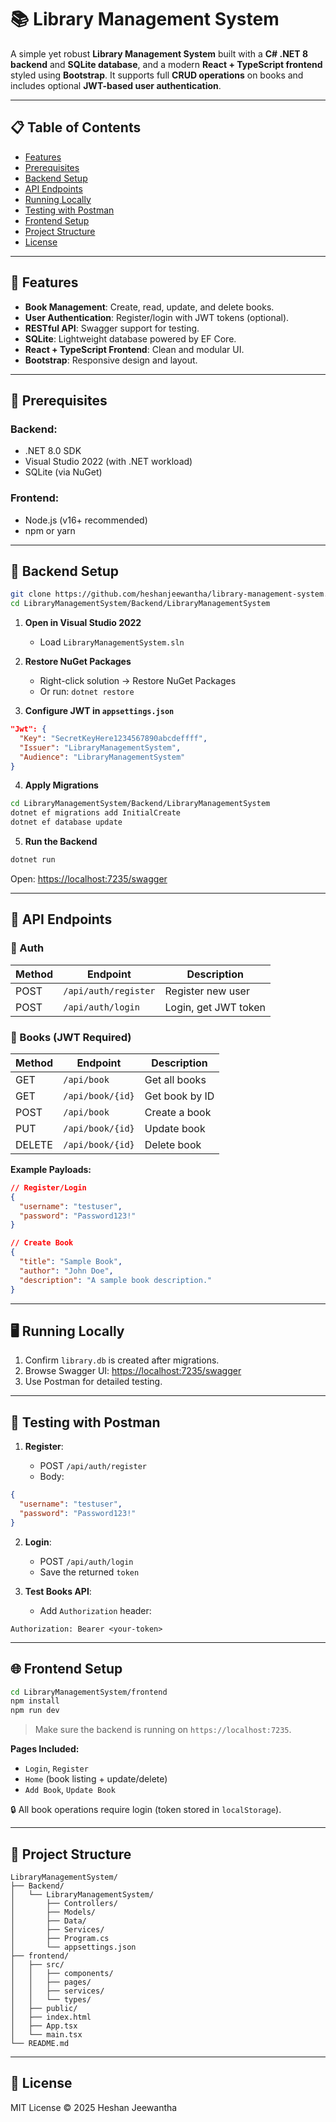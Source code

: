 # 📚 Library Management System

A simple yet robust **Library Management System** built with a **C# .NET 8 backend** and **SQLite database**, and a modern **React + TypeScript frontend** styled using **Bootstrap**. It supports full **CRUD operations** on books and includes optional **JWT-based user authentication**.

---

## 📋 Table of Contents

* [Features](#features)
* [Prerequisites](#prerequisites)
* [Backend Setup](#backend-setup)
* [API Endpoints](#api-endpoints)
* [Running Locally](#running-locally)
* [Testing with Postman](#testing-with-postman)
* [Frontend Setup](#frontend-setup)
* [Project Structure](#project-structure)
* [License](#license)

---

## 🚀 Features

* **Book Management**: Create, read, update, and delete books.
* **User Authentication**: Register/login with JWT tokens (optional).
* **RESTful API**: Swagger support for testing.
* **SQLite**: Lightweight database powered by EF Core.
* **React + TypeScript Frontend**: Clean and modular UI.
* **Bootstrap**: Responsive design and layout.

---

## 🧰 Prerequisites

### Backend:

* .NET 8.0 SDK
* Visual Studio 2022 (with .NET workload)
* SQLite (via NuGet)

### Frontend:

* Node.js (v16+ recommended)
* npm or yarn

---

## 🔧 Backend Setup

```bash
git clone https://github.com/heshanjeewantha/library-management-system.git
cd LibraryManagementSystem/Backend/LibraryManagementSystem
```

1. **Open in Visual Studio 2022**

   * Load `LibraryManagementSystem.sln`

2. **Restore NuGet Packages**

   * Right-click solution → Restore NuGet Packages
   * Or run: `dotnet restore`

3. **Configure JWT in `appsettings.json`**

```json
"Jwt": {
  "Key": "SecretKeyHere1234567890abcdeffff",
  "Issuer": "LibraryManagementSystem",
  "Audience": "LibraryManagementSystem"
}
```

4. **Apply Migrations**

```bash
cd LibraryManagementSystem/Backend/LibraryManagementSystem
dotnet ef migrations add InitialCreate
dotnet ef database update
```

5. **Run the Backend**

```bash
dotnet run
```

Open: [https://localhost:7235/swagger](https://localhost:7235/swagger)

---

## 🔗 API Endpoints

### 🔐 Auth

| Method | Endpoint             | Description          |
| ------ | -------------------- | -------------------- |
| POST   | `/api/auth/register` | Register new user    |
| POST   | `/api/auth/login`    | Login, get JWT token |

### 📘 Books (JWT Required)

| Method | Endpoint         | Description    |
| ------ | ---------------- | -------------- |
| GET    | `/api/book`      | Get all books  |
| GET    | `/api/book/{id}` | Get book by ID |
| POST   | `/api/book`      | Create a book  |
| PUT    | `/api/book/{id}` | Update book    |
| DELETE | `/api/book/{id}` | Delete book    |

**Example Payloads:**

```json
// Register/Login
{
  "username": "testuser",
  "password": "Password123!"
}

// Create Book
{
  "title": "Sample Book",
  "author": "John Doe",
  "description": "A sample book description."
}
```

---

## 🖥️ Running Locally

1. Confirm `library.db` is created after migrations.
2. Browse Swagger UI: [https://localhost:7235/swagger](https://localhost:7235/swagger)
3. Use Postman for detailed testing.

---

## 🧪 Testing with Postman

1. **Register**:

   * POST `/api/auth/register`
   * Body:

```json
{
  "username": "testuser",
  "password": "Password123!"
}
```

2. **Login**:

   * POST `/api/auth/login`
   * Save the returned `token`

3. **Test Books API**:

   * Add `Authorization` header:

```
Authorization: Bearer <your-token>
```

---

## 🌐 Frontend Setup

```bash
cd LibraryManagementSystem/frontend
npm install
npm run dev
```

> Make sure the backend is running on `https://localhost:7235`.

**Pages Included:**

* `Login`, `Register`
* `Home` (book listing + update/delete)
* `Add Book`, `Update Book`

🔒 All book operations require login (token stored in `localStorage`).

---

## 📁 Project Structure

```
LibraryManagementSystem/
├── Backend/
│   └── LibraryManagementSystem/
│       ├── Controllers/
│       ├── Models/
│       ├── Data/
│       ├── Services/
│       ├── Program.cs
│       └── appsettings.json
├── frontend/
│   ├── src/
│   │   ├── components/
│   │   ├── pages/
│   │   ├── services/
│   │   └── types/
│   ├── public/
│   ├── index.html
│   ├── App.tsx
│   └── main.tsx
└── README.md
```

---

## 📄 License

MIT License © 2025 Heshan Jeewantha

